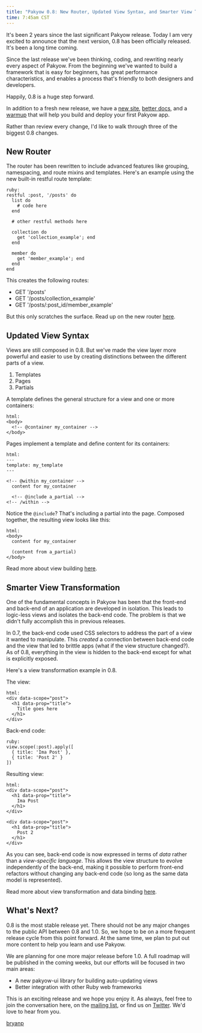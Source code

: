 ```yaml
---
title: "Pakyow 0.8: New Router, Updated View Syntax, and Smarter View Transformation"
time: 7:45am CST
---
```


It's been 2 years since the last significant Pakyow release. Today I am very excited to announce that the next version, 0.8 has been officially released. It's been a long time coming.

Since the last release we've been thinking, coding, and rewriting nearly every aspect of Pakyow. From the beginning we've wanted to build a framework that is easy for beginners, has great performance characteristics, and enables a process that's friendly to both designers and developers.

Happily, 0.8 is a huge step forward.

In addition to a fresh new release, we have a [new site](http://pakyow.com), [better docs](http://pakyow.com/docs), and a [warmup](http://pakyow.com/warmup) that will help you build and deploy your first Pakyow app.

Rather than review every change, I'd like to walk through three of the biggest 0.8 changes.

## New Router

The router has been rewritten to include advanced features like grouping, namespacing, and route mixins and templates. Here's an example using the new built-in restful route template:

    ruby:
    restful :post, '/posts' do
      list do
        # code here
      end

      # other restful methods here

      collection do
        get 'collection_example'; end
      end

      member do
        get 'member_example'; end
      end
    end

This creates the following routes:

- GET '/posts'
- GET '/posts/collection_example'
- GET '/posts/:post_id/member_example'

But this only scratches the surface. Read up on the new router [here](http://pakyow.com/docs/routing).

## Updated View Syntax

Views are still composed in 0.8. But we've made the view layer more powerful and easier to use by creating distinctions between the different parts of a view.

1. Templates
2. Pages
3. Partials

A template defines the general structure for a view and one or more containers:

    html:
    <body>
      <!-- @container my_container -->
    </body>

Pages implement a template and define content for its containers:

    html:
    ---
    template: my_template
    ---

    <!-- @within my_container -->
      content for my_container

      <!-- @include a_partial -->
    <!-- /within -->

Notice the `@include`? That's including a partial into the page. Composed together, the resulting view looks like this:

    html:
    <body>
      content for my_container

      (content from a_partial)
    </body>

Read more about view building [here](http://pakyow.com/docs/view_composition).

## Smarter View Transformation

One of the fundamental concepts in Pakyow has been that the front-end and back-end of an application are developed in isolation. This leads to logic-less views and isolates the back-end code. The problem is that we didn't fully accomplish this in previous releases.

In 0.7, the back-end code used CSS selectors to address the part of a view it wanted to manipulate. This *created* a connection between back-end code and the view that led to brittle apps (what if the view structure changed?). As of 0.8, everything in the view is hidden to the back-end except for what is explicitly exposed.

Here's a view transformation example in 0.8.

The view:

    html:
    <div data-scope="post">
      <h1 data-prop="title">
        Title goes here
      </h1>
    </div>

Back-end code:

    ruby:
    view.scope(:post).apply([
      { title: 'Ima Post' },
      { title: 'Post 2' }
    ])

Resulting view:

    html:
    <div data-scope="post">
      <h1 data-prop="title">
        Ima Post
      </h1>
    </div>

    <div data-scope="post">
      <h1 data-prop="title">
        Post 2
      </h1>
    </div>

As you can see, back-end code is now expressed in terms of *data* rather than a *view-specific language*. This allows the view structure to evolve independently of the back-end, making it possible to perform front-end refactors without changing any back-end code (so long as the same data model is represented).

Read more about view transformation and data binding [here](http://pakyow.com/docs/data_binding).

## What's Next?

0.8 is the most stable release yet. There should not be any major changes to the public API between 0.8 and 1.0. So, we hope to be on a more frequent release cycle from this point forward. At the same time, we plan to put out more content to help you learn and use Pakyow.

We are planning for one more major release before 1.0. A full roadmap will be published in the coming weeks, but our efforts will be focused in two main areas:

- A new pakyow-ui library for building auto-updating views
- Better integration with other Ruby web frameworks

This is an exciting release and we hope you enjoy it. As always, feel free to join the conversation here, on the [mailing list](http://groups.google.com/group/pakyow), or find us on [Twitter](http://twitter.com/pakyow). We'd love to hear from you.

[bryanp](http://twitter.com/bryanp)
